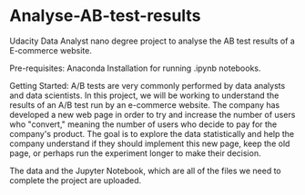 # Analyse-AB-test-results
Udacity Data Analyst nano degree project to analyse the AB test results of a E-commerce website.

Pre-requisites:
Anaconda Installation for running .ipynb notebooks.

Getting Started:
A/B tests are very commonly performed by data analysts and data scientists. In this project, we will be working to understand the results of an A/B test run by an e-commerce website. The company has developed a new web page in order to try and increase the number of users who "convert," meaning the number of users who decide to pay for the company's product. The goal is to explore the data statistically and help the company understand if they should implement this new page, keep the old page, or perhaps run the experiment longer to make their decision.

The data and the Jupyter Notebook, which are all of the files we need to complete the project are uploaded.
